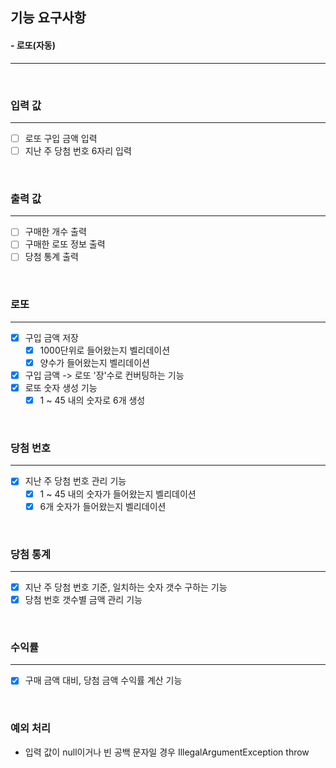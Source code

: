## 기능 요구사항
#### - 로또(자동)
<hr />
<br />

### 입력 값
<hr />

- [ ] 로또 구입 금액 입력
- [ ] 지난 주 당첨 번호 6자리 입력

<br />

### 출력 값
<hr />

- [ ] 구매한 개수 출력
- [ ] 구매한 로또 정보 출력
- [ ] 당첨 통계 출력

<br />

### 로또
<hr />

- [X] 구입 금액 저장
  - [X] 1000단위로 들어왔는지 벨리데이션
  - [X] 양수가 들어왔는지 벨리데이션
- [X] 구입 금액 -> 로또 '장'수로 컨버팅하는 기능
- [X] 로또 숫자 생성 기능
  - [X] 1 ~ 45 내의 숫자로 6개 생성

<br />


### 당첨 번호
<hr />

- [X] 지난 주 당첨 번호 관리 기능
  - [X] 1 ~ 45 내의 숫자가 들어왔는지 벨리데이션
  - [X] 6개 숫자가 들어왔는지 벨리데이션

<br />

### 당첨 통계
<hr />

- [X] 지난 주 당첨 번호 기준, 일치하는 숫자 갯수 구하는 기능
- [X] 당첨 번호 갯수별 금액 관리 기능

<br />

### 수익률
<hr />

- [X] 구매 금액 대비, 당첨 금액 수익률 계산 기능

<br />

### 예외 처리
- 입력 값이 null이거나 빈 공백 문자일 경우 IllegalArgumentException throw
